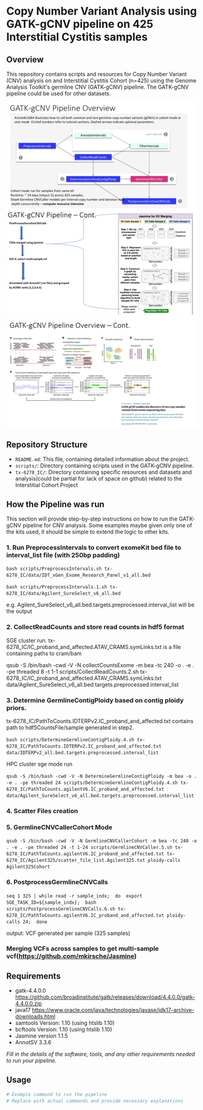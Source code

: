 # Copy Number Variant Analysis using GATK-gCNV pipeline on 425 Interstitial Cystitis samples

## Overview
This repository contains scripts and resources for Copy Number Variant (CNV) analysis on and Interstitial Cystitis Cohort (n=425) using the Genome Analysis Toolkit's germline CNV (GATK-gCNV) pipeline.
The GATK-gCNV pipeline could be used for other datasets.

![GATK-gCNV pipeline overview-1](tx-6278_IC/Slide4.jpg)  
![GATK-gCNV pipeline overview-2](tx-6278_IC/Slide6.jpg)
![GATK-gCNV pipeline overview-3](tx-6278_IC/Slide5.jpg)

## Repository Structure
- `README.md`: This file, containing detailed information about the project.
- `scripts/`: Directory containing scripts used in the GATK-gCNV pipeline.
- `tx-6278_IC/`: Directory containing specific resources and datasets and analysis(could be partial for lack of space on github) related to the Interstitial Cohort Project

## How the Pipeline was run
This section will provide step-by-step instructions on how to run the GATK-gCNV pipeline for CNV analysis. Some examples maybe given only one of
the kits used, it should be simple to extend the logic to other kits.

### 1. Run PreprocessIntervals to convert exomeKit bed file to interval_list file (with 250bp padding)
`bash scripts/PreprocessIntervals.sh tx-6278_IC/data/IDT_xGen_Exome_Research_Panel_v1_all.bed`

`bash scripts/PreprocessIntervals.1.sh tx-6278_IC/data/Agilent_SureSelect_v6_all.bed`

e.g. Agilent_SureSelect_v6_all.bed.targets.preprocessed.interval_list will be the output

### 2. CollectReadCounts and store read counts in hdf5 format

SGE cluster run.
tx-6278_IC/IC_proband_and_affected.ATAV_CRAMS.symLinks.txt is a file containing paths to cram/bam

qsub -S /bin/bash -cwd -V -N collectCountsExome -m bea -tc 240 -o . -e . -pe threaded 8 -t 1-1 scripts/CollectReadCounts.2.sh tx-6278_IC/IC_proband_and_affected.ATAV_CRAMS.symLinks.txt data/Agilent_SureSelect_v6_all.bed.targets.preprocessed.interval_list




### 3. Determine GermlineContigPloidy based on contig ploidy priors.

tx-6278_IC/PathToCounts.IDTERPv2.IC_proband_and_affected.txt contains path to hdf5CountsFile/sample generated in step2.

`bash scripts/DetermineGermlineContigPloidy.4.sh tx-6278_IC/PathToCounts.IDTERPv2.IC_proband_and_affected.txt data/IDTERPv2_all.bed.targets.preprocessed.interval_list`

HPC cluster sge mode run

`qsub -S /bin/bash -cwd -V -N DetermineGermlineContigPloidy -m bea -o . -e . -pe threaded 24 scripts/DetermineGermlineContigPloidy.4.sh tx-6278_IC/PathToCounts.agilentV6.IC_proband_and_affected.txt data/Agilent_SureSelect_v6_all.bed.targets.preprocessed.interval_list`

### 4. Scatter Files creation

### 5. GermlineCNVCallerCohort Mode






`qsub -S /bin/bash -cwd -V -N GermlineCNVCallerCohort -m bea -tc 240 -o . -e . -pe threaded 24 -t 1-24 scripts/GermlineCNVCaller.5.sh tx-6278_IC/PathToCounts.agilentV6.IC_proband_and_affected.txt tx-6278_IC/Agilent325/scatter_file_list.Agilent325.txt ploidy-calls Agilent325Cohort`



### 6. PostprocessGermlineCNVCalls



`seq 1 325 | while read -r sample_indx; 
do 
  export SGE_TASK_ID=${sample_indx}; 
  bash scripts/PostprocessGermlineCNVCalls.6.sh tx-6278_IC/PathToCounts.agilentV6.IC_proband_and_affected.txt ploidy-calls 24; 
done`

output: VCF generated per sample (325 samples)


### Merging VCFs across samples to get multi-sample vcf(https://github.com/mkirsche/Jasmine)


## Requirements
- gatk-4.4.0.0 https://github.com/broadinstitute/gatk/releases/download/4.4.0.0/gatk-4.4.0.0.zip
- java17 https://www.oracle.com/java/technologies/javase/jdk17-archive-downloads.html
- samtools Version: 1.10 (using htslib 1.10)
- bcftools Version: 1.10 (using htslib 1.10)
- Jasmine version 1.1.5
- AnnotSV 3.3.6

*Fill in the details of the software, tools, and any other requirements needed to run your pipeline.*

## Usage
```bash
# Example command to run the pipeline
# Replace with actual commands and provide necessary explanations

